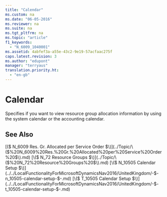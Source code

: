 ```yaml
---
title: "Calendar"
ms.custom: na
ms.date: "06-05-2016"
ms.reviewer: na
ms.suite: na
ms.tgt_pltfrm: na
ms.topic: "article"
f1_keywords: 
  - "N_6009_1040001"
ms.assetid: 4abfef3a-a55e-43c2-9e19-57acfaac275f
caps.latest.revision: 3
ms.author: "edupont"
manager: "terryaus"
translation.priority.ht: 
  - "en-gb"
---
```

# Calendar
Specifies if you want to view resource group allocation information by using the system calendar or the accounting calendar.  
  
## See Also  
 [\($ N\_6009 Res. Gr. Allocated per Service Order $\)](../Topic/\($%20N_6009%20Res.%20Gr.%20Allocated%20per%20Service%20Order%20$\).md)   
 [\($ N\_72 Resource Groups $\)](../Topic/\($%20N_72%20Resource%20Groups%20$\).md)   
 [\($ N\_10505 Calendar Setup $\)](../../LocalFunctionalityForMicrosoftDynamicsNav2016/UnitedKingdom/-$-n_10505-calendar-setup-$-.md)   
 [\($ T\_10505 Calendar Setup $\)](../../LocalFunctionalityForMicrosoftDynamicsNav2016/UnitedKingdom/-$-t_10505-calendar-setup-$-.md)